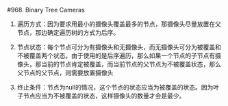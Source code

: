 #968. Binary Tree Cameras

1. 遍历方式：因为要求用最小的摄像头覆盖最多的节点，那摄像头尽量放置在父节点，那边确定遍历树的方式为后序。

2. 节点状态：每个节点可分为有摄像头和无摄像头，而无摄像头可分为被覆盖和不被覆盖两个状态。由于使用的是后序遍历，那么如果一个节点的子节点有摄像头，那当前的节点肯定被覆盖，而当前节点的父节点为不被覆盖状态，那么父节点的父节点，则需要放置摄像头

3. 终止条件：节点为null的情况，这个节点的状态应当为被覆盖的状态。因为叶子节点应当为不被覆盖的状态，这样摄像头的数量才会是最少。
